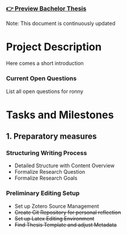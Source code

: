 ### [👉 Preview Bachelor Thesis](thesis.pdf)
Note: This document is continuously updated

# Project Description
Here comes a short introduction

### Current Open Questions
List all open questions for ronny


# Tasks and Milestones

## 1. Preparatory measures
### Structuring Writing Process
- Detailed Structure with Content Overview
- Formalize Research Question
- Formalize Research Goals

### Preliminary Editing Setup
- Set up Zotero Source Management
- ~~Create Git Repository for personal reflection~~
- ~~Set up Latex Editing Environment~~
- ~~Find Thesis Template and adjust Metadata~~
